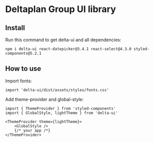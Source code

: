# Deltaplan Group UI library

## Install

Run this command to get delta-ui and all dependencies:

```console
npm i delta-ui react-datepicker@3.4.1 react-select@4.3.0 styled-components@5.2.1
```

## How to use

Import fonts:

```type-script
import 'delta-ui/dist/assets/styles/fonts.css'
```

Add theme-provider and global-style:

```type-script
import { ThemeProvider } from 'styled-components'
import { GlobalStyle, lightTheme } from 'delta-ui'

<ThemeProvider theme={lightTheme}>
    <GlobalStyle />
    {/* your app /*}
</ThemeProvider>
```
